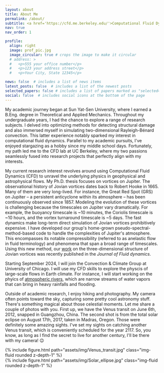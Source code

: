 ```yaml
---
layout: about
title: About Me
permalink: /about/
subtitle: <a href='https://cfd.me.berkeley.edu/'>Computational Fluid Dynamics Lab, UC Berkeley</a>
nav: true
nav_order: 1

profile:
  align: right
  image: prof_pic.jpg
  image_circular: true # crops the image to make it circular
  # address: >
  #   <p>555 your office number</p>
  #   <p>123 your address street</p>
  #   <p>Your City, State 12345</p>

news: false  # includes a list of news items
latest_posts: false  # includes a list of the newest posts
selected_papers: false # includes a list of papers marked as "selected={true}"
social: false  # includes social icons at the bottom of the page
---
```


<!-- Welcome to my website! I am a Ph.D. candidate in the Computational Fluid Dynamics Laboratory at UC Berkeley, supervised by Prof. Philip Marcus. Currently, I am working on understanding the three-dimensional structure and the remarkable longevity of Jupiter's Great Red Spot (GRS), which has persisted for at least 166 years. -->

My academic journey began at Sun Yat-Sen University, where I earned a B.Eng. degree in Theoretical and Applied Mechanics. Throughout my undergraduate years, I had the chance to explore a range of research subjects. I delved into optimizing methods for detecting structural damage and also immersed myself in simulating two-dimensional Rayleigh-Bénard convection. This latter experience notably sparked my interest in computational fluid dynamics. Parallel to my academic pursuits, I've enjoyed stargazing as a hobby since my middle school days. Fortunately, my path led me to the CFD lab at UC Berkeley, where my two passions seamlessly fused into research projects that perfectly align with my interests.

My current research interest revolves around using Computational Fluid Dynamics (CFD) to unravel the underlying physics in geophysical and astrophysical flows. My Ph.D. thesis focuses on vortices on Jupiter. The observational history of Jovian vortices dates back to Robert Hooke in 1665. Many of them are very long-lived. For instance, the Great Red Spot (GRS) on Jupiter – a persistent anticyclone within its atmosphere – has been continuously observed since 1857. Modeling the evolution of these vortices is challenging because the timescales on Jupiter vary dramatically. For example, the buoyancy timescale is ~10 minutes, the Coriolis timescale is ~10 hours, and the vortex turnaround timescale is ~5 days. The fast dynamics make long-term direct simulation of Jovian vortices prohibitively expensive. I have developed our group's home-grown pseudo-spectral-method-based code to handle the complexities of Jupiter's atmosphere. This encompasses its notable compressibility (referred to as anelastic flow in fluid terminology) and phenomena that span a broad range of timescales. Using this new method, our [work](https://www.cambridge.org/core/journals/journal-of-fluid-mechanics/article/stable-threedimensional-vortex-families-consistent-with-jovian-observations-including-the-great-red-spot/D4B5FA0DDEF319F0392A1E022E9852CA) on the three-dimensional structure of Jovian vortices was recently published in the *Journal of Fluid dynamics*.

Starting September 2024, I will join the Convection & Climate Group at University of Chicago. I will use my CFD skills to explore the physcis of large-scale flows in Earth climate. For instance, I will start working on the phyics of [atmospheric rivers](https://www.noaa.gov/stories/what-are-atmospheric-rivers), which are narrow streams of water vapors that can bring in heavy rainfalls and flooding.

Outside of academic research, I enjoy hiking and photography. My camera often points toward the sky, capturing some pretty cool astronomy stuff. There's something magical about those celestial moments. Let me share a couple of photos with you. First up, we have the Venus transit on June 6th, 2012, snapped in Guangzhou, China. The second shot is from the total solar eclipse on August 17th, 2017, taken in Madras, Oregon. Those were definitely some amazing sights. I've set my sights on catching another Venus transit, which is conveniently scheduled for the year 2117. So, you know, as long as I find the secret to live for another century, I'll be there with my camera! 😉

<div class="row mt-3">
    <div class="col-sm mt-3 mt-md-0">
        {% include figure.html path="assets/img/Venus_transit.jpg" class="img-fluid rounded z-depth-1" %}
    </div>
    <div class="col-sm mt-3 mt-md-0">
        {% include figure.html path="assets/img/Solar_ellipse.jpg" class="img-fluid rounded z-depth-1" %}
    </div>
</div>
